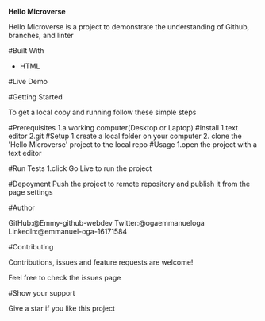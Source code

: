 **Hello Microverse**

Hello Microverse is a project to demonstrate the understanding of Github, branches, and linter 


#Built With

* HTML

#Live Demo

#Getting Started

To get a local copy and running follow these simple steps

#Prerequisites
  1.a working computer(Desktop or Laptop)
#Install
   1.text editor
   2.git
#Setup
    1.create a local folder on your computer
    2. clone the 'Hello Microverse' project to the local repo
#Usage
    1.open the project with a text editor

#Run Tests
 1.click Go Live to run the project

 #Depoyment
   Push the project to remote repository and publish it from the page settings

#Author

  GitHub:@Emmy-github-webdev
  Twitter:@ogaemmanueloga
  LinkedIn:@emmanuel-oga-16171584

#Contributing

Contributions, issues and feature requests are welcome!

Feel free to check the issues page

#Show your support

Give a star if you like this project




    
